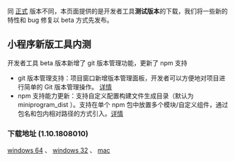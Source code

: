 同 [正式](./download.md) 版本不同，本页面提供的是开发者工具**测试版本**的下载，我们将一些新的特性和 bug 修复以 beta 方式先发布。

## 小程序新版工具内测

开发者工具 beta 版本新增了 git 版本管理功能，更新了 npm 支持

- git 版本管理支持：项目窗口新增版本管理面板，开发者可以方便地对项目进行简单的 Git 版本管理操作。 [详情](./git.md)
- npm 支持能力更新：支持自定义配置构建文件生成目录（默认为 miniprogram_dist ）。支持在单个 npm 包中放置多个模块/自定义组件，通过包名和包内相对路径的方式引入。[详情](./npm.md)

### 下载地址 (1.10.1808010)

[windows 64](https://dldir1.qq.com/WechatWebDev/beta/201808010/wechat_devtools_1.10.1808010_x64.exe) 、 [windows 32](	https://dldir1.qq.com/WechatWebDev/beta/201808010/wechat_devtools_1.10.1808010_ia32.exe) 、 [mac](https://dldir1.qq.com/WechatWebDev/beta/201808010/wechat_devtools_1.10.1808010.dmg)

